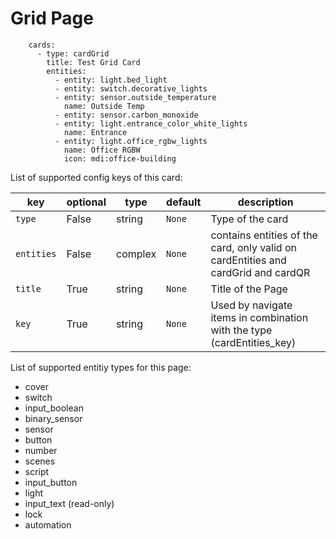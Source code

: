 # Grid Page

```
    cards:
      - type: cardGrid
        title: Test Grid Card
        entities:
          - entity: light.bed_light
          - entity: switch.decorative_lights
          - entity: sensor.outside_temperature
            name: Outside Temp
          - entity: sensor.carbon_monoxide
          - entity: light.entrance_color_white_lights
            name: Entrance
          - entity: light.office_rgbw_lights
            name: Office RGBW
            icon: mdi:office-building
```

List of supported config keys of this card:

key | optional | type | default | description
-- | -- | -- | -- | --
`type` | False | string | `None` | Type of the card
`entities` | False | complex | `None` | contains entities of the card, only valid on cardEntities and cardGrid and cardQR
`title` | True | string | `None` | Title of the Page 
`key` | True | string | `None` | Used by navigate items in combination with the type (cardEntities_key)

List of supported entitiy types for this page:

- cover
- switch
- input_boolean
- binary_sensor
- sensor
- button
- number
- scenes
- script
- input_button
- light
- input_text (read-only)
- lock
- automation